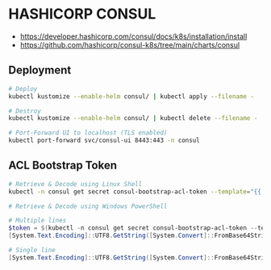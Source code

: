 # HASHICORP CONSUL

  * https://developer.hashicorp.com/consul/docs/k8s/installation/install
  * https://github.com/hashicorp/consul-k8s/tree/main/charts/consul

## Deployment

```bash
# Deploy
kubectl kustomize --enable-helm consul/ | kubectl apply --filename -

# Destroy
kubectl kustomize --enable-helm consul/ | kubectl delete --filename -

# Port-Forward UI to localhost (TLS enabled)
kubectl port-forward svc/consul-ui 8443:443 -n consul
```

## ACL Bootstrap Token

```bash
# Retrieve & Decode using Linux Shell
kubectl -n consul get secret consul-bootstrap-acl-token --template="{{.data.token}}"|base64 -d
```

```powershell
# Retrieve & Decode using Windows PowerShell

# Multiple lines
$token = $(kubectl -n consul get secret consul-bootstrap-acl-token --template="{{.data.token}}")
[System.Text.Encoding]::UTF8.GetString([System.Convert]::FromBase64String($token))

# Single line
[System.Text.Encoding]::UTF8.GetString([System.Convert]::FromBase64String($(kubectl -n consul get secret consul-bootstrap-acl-token --template="{{.data.token}}")))
```